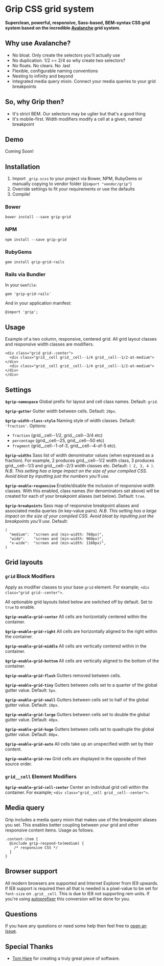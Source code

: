# Grip CSS grid system

**Superclean, powerful, responsive, Sass-based, BEM-syntax CSS grid system based on the incredible [Avalanche](https://github.com/colourgarden/avalanche) grid system.**


## Why use Avalanche?

- No bloat. Only create the selectors you'll actually use
- No duplication. 1/2 == 2/4 so why create two selectors?
- No floats. No clears. No .last
- Flexible, configurable naming conventions
- Nesting to infinity and beyond
- Integrated media query mixin. Connect your media queries to your grid breakpoints


## So, why Grip then?

- It's strict BEM. Our selectors may be uglier but that's a good thing
- It's mobile-first. Width modifiers modify a cell at a given, named breakpoint


## Demo

Coming Soon!


## Installation

1. Import `_grip.scss` to your project via Bower, NPM, RubyGems or manually copying to vendor folder (`@import "vendor/grip"`)
2. Override settings to fit your requirements or use the defaults
3. Compile!

### Bower

`bower install --save grip-grid`

### NPM

`npm install --save grip-grid`

### RubyGems

`gem install grip-grid-rails`

### Rails via Bundler

In your `Gemfile`:

`gem 'grip-grid-rails'`

And in your application manifest:

`@import 'grip';`


## Usage

Example of a two column, responsive, centered grid. All grid layout classes and responsive width classes are modifiers.

```
<div class="grid grid--center">
  <div class="grid__cell grid__cell--1/4 grid__cell--1/2-at-medium"></div>
  <div class="grid__cell grid__cell--1/4 grid__cell--1/2-at-medium"></div>
</div>
```


## Settings

**`$grip-namespace`**
Global prefix for layout and cell class names. Default: `grid`.

**`$grip-gutter`**
Gutter width between cells. Default: `20px`.

**`$grip-width-class-style`**
Naming style of width classes. Default: `'fraction'`. Options:
- `fraction` (grid__cell--1/2, grid__cell--3/4 etc)
- `percentage` (grid__cell--25, grid__cell--50 etc)
- `fragment` (grid__cell--1-of-3, grid__cell--4-of-5 etc).

**`$grip-widths`**
Sass list of width denominator values (when expressed as a fraction). For example, 2 produces grid__cell--1/2 width class, 3 produces grid__cell--1/3 and grid__cell--2/3 width classes etc. Default: `( 2, 3, 4 )`.
*N.B. This setting has a large impact on the size of your compiled CSS. Avoid bloat by inputting just the numbers you'll use.*

**`$grip-enable-responsive`**
Enable/disable the inclusion of responsive width classes. With this enabled, class names (for denominators set above) will be created for each of your breakpoint aliases (set below). Default: `true`.

**`$grip-breakpoints`**
Sass map of responsive breakpoint aliases and associated media queries (in key-value pairs).
*N.B. This setting has a large impact on the size of your compiled CSS. Avoid bloat by inputting just the breakpoints you'll use.*
Default:
```
(
  "medium":  "screen and (min-width: 760px)",
  "wide":    "screen and (min-width: 960px)",
  "x-wide":  "screen and (min-width: 1160px)",
)
```


## Grid layouts

### `grid` Block Modifiers

Apply as modifier classes to your base `grid` element. For example; `<div class="grid grid--center">`.

All optionable grid layouts listed below are switched off by default. Set to `true` to enable.

**`$grip-enable-grid-center`**
All cells are horizontally centered within the container.

**`$grip-enable-grid-right`**
All cells are horizontally aligned to the right within the container.

**`$grip-enable-grid-middle`**
All cells are vertically centered within in the container.

**`$grip-enable-grid-bottom`**
All cells are vertically aligned to the bottom of the container.

**`$grip-enable-grid-flush`**
Gutters removed between cells.

**`$grip-enable-grid-tiny`**
Gutters between cells set to a quarter of the global gutter value. Default: `5px`.

**`$grip-enable-grid-small`**
Gutters between cells set to half of the global gutter value. Default: `10px`.

**`$grip-enable-grid-large`**
Gutters between cells set to double the global gutter value. Default: `40px`.

**`$grip-enable-grid-huge`**
Gutters between cells set to quadruple the global gutter value. Default: `80px`.

**`$grip-enable-grid-auto`**
All cells take up an unspecified width set by their content.

**`$grip-enable-grid-rev`**
Grid cells are displayed in the opposite of their source order.

### `grid__cell` Element Modifiers

**`$grip-enable-grid-cell-center`**
Center an individual grid cell within the container. For example; `<div class="grid__cell grid__cell--center">`.


## Media query

Grip includes a media query mixin that makes use of the breakpoint aliases you set. This enables better coupling between your grid and other responsive content items. Usage as follows.

```
.content-item {
  @include grip-respond-to(medium) {
    /* responsive CSS */
  }
}
```


## Browser support

All modern browsers are supported and Internet Explorer from IE9 upwards. If IE8 support is required then all that is needed is a pixel-value to be set for `font-size` on `.grid__cell`. This is due to IE8 not supporting rem units. If you're using [autoprefixer](https://github.com/postcss/autoprefixer) this conversion will be done for you.


## Questions

If you have any questions or need some help then feel free to [open an issue](https://github.com/meowsus/grip/issues/new).


## Special Thanks

- [Tom Hare](https://github.com/colourgarden) for creating a truly great piece of software.
